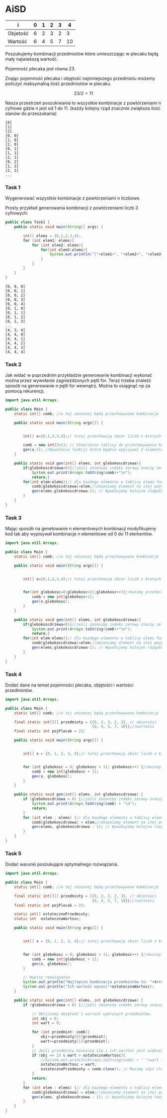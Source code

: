 # AiSD

|        i|0 |1 |2 |3 |4 | 
|---------|--|--|--|--|--|
|Objetość |6 |2 |3 |2 |3 |
|Wartość  |6 |4 |5 |7 |10|

Poszukujemy kombinacji przedmiotów które umieszczając w plecaku będą mały najwiekszą wartość. 

Pojemność plecaka jest równa 23.

Znając pojemność plecaka i objętość najmniejszego przedmiotu możemy policzyć maksymalną ilość przedmiotów w plecaku.

$$
23/2 = 11
$$

Nasza przestrzeń poszukiwania to wszystkie kombinacje z powtórzeniami n cyfrowe gdzie n jest od 1 do 11. (każdy kolejny rząd znacznie zwiększa ilość stanów do przeszukania)
```terminal
[0]
[1]
[2]
[0, 0]
[1, 0]
[2, 0]
[0, 1]
[1, 1]
[2, 1]
[0, 2]
[1, 2]
[2, 2]
...

```

### Task 1
Wygenerować wszystkie kombinacje z powtórzeniami n liczbowe.

Prosty przykład generowania kombinacji z powtórzeniami liczb 3 cyfrowych:
```java
public class Task1 {
    public static void main(String[] args) {

        int[] elems = {0,1,2,3,4};
        for (int elem1: elems){
            for (int elem2: elems){
                for(int elem3:elems){
                    System.out.println("["+elem1+", "+elem2+", "+elem3+"]");
                }
            }
        }
    }
}
```

```terminal
[0, 0, 0]
[0, 0, 1]
[0, 0, 2]
[0, 0, 3]
[0, 0, 4]
[0, 1, 0]
[0, 1, 1]
[0, 1, 2]
[0, 1, 3]
...
[4, 3, 4]
[4, 4, 0]
[4, 4, 1]
[4, 4, 2]
[4, 4, 3]
[4, 4, 4]
```

### Task 2
Jak widać w poprzednim przykładzie generowanie kombinacji wykonać można przez wywołanie zagnieżdzonych pętli for. Teraz trzeba znaleźć sposób na generowanie n pętli for wewnątrz. Można to osiągnąć np za pomocą rekurencji.

```java
import java.util.Arrays;

public class Main {
    static int[] comb; //w tej zmiennej będą przechowywane kombinacje

    public static void main(String args[]) {


        int[] x={0,1,2,3,4};// tutaj przechowuję zbior liczb z ktorych będą tworzone kombinację - w naszym przypadku indeksy tablicy

        comb = new int[3+1]; // Utworzenie tablicy do przechowywania kombinacji.
        gen(x,3); //Wywołanie funkcji która będzie wypisywać 3 elementowe kombinacje ze zbioru x
    }

    public static void gen(int[] elems, int glebokoscdrzewa){
        if(glebokoscdrzewa<0){//jeśli zmienimy indeks zerowy znaczy ze jesteśmy w liściu i mamy finalną kombinację
            System.out.print(Arrays.toString(comb)+"\n");
            return;}
        for(int elem:elems){// dla kazdego elementu w tablicy elems funkcja się rozgałęzia
            comb[glebokoscdrzewa]=elem;//zmieniamy element na itej pozycji
            gen(elems,glebokoscdrzewa-1); // Wywołujemy kolejne rozgałęzienie
        }
    }
}

```


### Task 3
Mając sposób na genetowanie n elementowych kombinacji modyfikujemy kod tak aby wypisywał kombinacje n elementowe od 0 do 11 elementów.

```java
import java.util.Arrays;

public class Main {
    static int[] comb; //w tej zmiennej będą przechowywane kombinacje

    public static void main(String args[]) {


        int[] x={0,1,2,3,4};// tutaj przechowuję zbior liczb z ktorych będą tworzone kombinację - w naszym przypadku indeksy tablicy


        for(int glebokosc=0;glebokosc<11;glebokosc++){//musimy przetestować kombinacje od 1 do 10 elementów. będziemy wywoływać metodę gen z roznymi paramtrami iter
            comb = new int[glebokosc+1];
            gen(x,glebokosc);
        }
    }

    public static void gen(int[] elems, int glebokoscdrzewa){
        if(glebokoscdrzewa<0){//jeśli zmienimy indeks zerowy znaczy ze jesteśmy w liściu i mamy finalną kombinację
            System.out.print(Arrays.toString(comb)+"\n");
            return;}
        for(int elem:elems){// dla kazdego elementu w tablicy elems funkcja się rozgałęzia
            comb[glebokoscdrzewa]=elem;//zmieniamy element na itej pozycji
            gen(elems,glebokoscdrzewa-1); // Wywołujemy kolejne rozgałęzienie
        }
    }
}
```


### Task 4
Dodać dane na temat pojemności plecaka, objętości i wartości przedmiotów.

```java
import java.util.Arrays;

public class Main {
    static int[] comb; //w tej zmiennej będą przechowywane kombinacje

    final static int[][] przedmioty = {{6, 2, 3, 2, 3}, // objetości
                                       {6, 4, 5, 7, 10}};//wartości
    final static int pojPlecak = 23;

    public static void main(String args[]) {


        int[] x = {0, 1, 2, 3, 4};// tutaj przechowuję zbior liczb z ktorych będą tworzone kombinację - w naszym przypadku indeksy tablicy


        for (int glebokosc = 0; glebokosc < 11; glebokosc++) {//musimy przetestować kombinacje od 1 do 10 elementów. będziemy wywoływać metodę gen z roznymi paramtrami iter
            comb = new int[glebokosc + 1];
            gen(x, glebokosc);
        }
    }

    public static void gen(int[] elems, int glebokoscdrzewa) {
        if (glebokoscdrzewa < 0) {//jeśli zmienimy indeks zerowy znaczy ze jesteśmy w liściu i mamy finalną kombinację
            System.out.print(Arrays.toString(comb) + "\n");
            return;
        }
        for (int elem : elems) {// dla kazdego elementu w tablicy elems funkcja się rozgałęzia
            comb[glebokoscdrzewa] = elem;//zmieniamy element na itej pozycji
            gen(elems, glebokoscdrzewa - 1); // Wywołujemy kolejne rozgałęzienie
        }
    }
}
```

### Task 5
Dodać warunki poszukujące optymalnego rozwiązania.

```java
import java.util.Arrays;

public class Main {
    static int[] comb; //w tej zmiennej będą przechowywane kombinacje

    final static int[][] przedmioty = {{6, 2, 3, 2, 3}, // objetości
                                       {6, 4, 5, 7, 10}};//wartości
    final static int pojPlecak = 23;

    static int[] ostatecznePrzedmioty;
    static int  ostatecznaWartosc;

    public static void main(String args[]) {


        int[] x = {0, 1, 2, 3, 4};// tutaj przechowuję zbior liczb z ktorych będą tworzone kombinację - w naszym przypadku indeksy tablicy


        for (int glebokosc = 0; glebokosc < 11; glebokosc++) {//musimy przetestować kombinacje od 1 do 10 elementów. będziemy wywoływać metodę gen z roznymi paramtrami iter
            comb = new int[glebokosc + 1];
            gen(x, glebokosc);
        }

        // Wypisz rozwiązanie
        System.out.println("Najlepsza kombinacja przedmiotów to: "+Arrays.toString(ostatecznePrzedmioty));
        System.out.println("Ich wartość wynosi"+ostatecznaWartosc);
    }

    public static void gen(int[] elems, int glebokoscdrzewa) {
        if (glebokoscdrzewa < 0) {//jeśli zmienimy indeks zerowy znaczy ze jesteśmy w liściu i mamy finalną kombinację

            // Obliczamy objętość i wartość wybranych przedmiotów.
            int obj = 0;
            int wart = 0;

            for (int przedmiot: comb){
                obj+=przedmioty[0][przedmiot];
                wart+=przedmioty[1][przedmiot];
            }
            // Jeśli przedmioty mieszczą się i ich wartość jest większa niż poprzednia to zapisz wynik.
            if (obj <= 23 & wart > ostatecznaWartosc){
                //System.out.println(Arrays.toString(comb) + " "+wart + " "+ obj);
                ostatecznaWartosc = wart;
                ostatecznePrzedmioty = comb.clone(); // Musimy użyć clone ponieważ inaczej ostateczne przedmioty będą referencją do comb
            }
            return;
        }
        for (int elem : elems) {// dla kazdego elementu w tablicy elems funkcja się rozgałęzia
            comb[glebokoscdrzewa] = elem;//zmieniamy element na itej pozycji
            gen(elems, glebokoscdrzewa - 1); // Wywołujemy kolejne rozgałęzienie
        }
    }
}
```